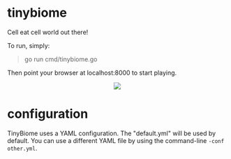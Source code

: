 # tinybiome
Cell eat cell world out there!

To run, simply:

> go run cmd/tinybiome.go

Then point your browser at localhost:8000 to start playing.

<p align="center">
    <img src="https://cdn.jsdelivr.net/gh/ethicatech/tinybiome@b7f243b3/cmd/example.svg">
</p>

# configuration

TinyBiome uses a YAML configuration. The "default.yml" will be used by default.
You can use a different YAML file by using the command-line `-conf other.yml`.

